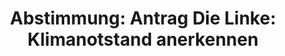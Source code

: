 ---
abstimmung:
  abstimmung: 4
  bundestagssitzung: 108
  datum: 28. Juni 2019
  legislaturperiode: 19
categories:
- Todo
data:
- title: Abstimmungsergebnis 20190628_4-data.pdf
  url: /res/2021-btw/abstimmungsergebnisse/20190628_4-data.pdf
- title: Abstimmungsergebnis 20190628_4_xls-data.xls
  url: /res/2021-btw/abstimmungsergebnisse/20190628_4_xls-data.xls
- title: Abstimmungsergebnis 20190628_4_xls-datacsv
  url: /res/2021-btw/abstimmungsergebnisse/csv/20190628_4_xls-datacsv
documents:
- local: /res/2021-btw/drucksachen/10290.pdf
  title: Drucksache 19/10290
  url: https://dip21.bundestag.de/dip21/btd/19/102/1910290.pdf
ergebnis:
  AfD:
    enthaltung: 0
    gesamt: 91
    ja: 0
    nein: 81
    nichtabgegeben: 10
    ungueltig: 0
  Bündnis 90/Die Grünen:
    enthaltung: 0
    gesamt: 67
    ja: 61
    nein: 0
    nichtabgegeben: 6
    ungueltig: 0
  Die Linke:
    enthaltung: 0
    gesamt: 69
    ja: 58
    nein: 0
    nichtabgegeben: 11
    ungueltig: 0
  FDP:
    enthaltung: 0
    gesamt: 80
    ja: 18
    nein: 41
    nichtabgegeben: 21
    ungueltig: 0
  cdu/csu:
    enthaltung: 0
    gesamt: 246
    ja: 0
    nein: 216
    nichtabgegeben: 30
    ungueltig: 0
  file: 20190628_4_xls-data.xls
  fraktionslos:
    enthaltung: 0
    gesamt: 4
    ja: 1
    nein: 2
    nichtabgegeben: 1
    ungueltig: 0
  spd:
    enthaltung: 0
    gesamt: 152
    ja: 0
    nein: 123
    nichtabgegeben: 29
    ungueltig: 0
layout: abstimmung
links:
- title: Link zu bundestag.de
  url: https://www.bundestag.de/parlament/plenum/abstimmung/abstimmung?id=613
preview: 'Deutscher Bundestag


  108. Sitzung des Deutschen Bundestages

  am Freitag, 28. Juni 2019


  Endgültiges Ergebnis der Namentlichen Abstimmung Nr. 4


  Antrag der Abgeordneten Lorenz Gösta Beutin, Ralph Lenkert, Hubertus Zdebel, weiterer

  Abgeordneter und der Fraktion DIE LINKE.

  Klimanotstand anerkennen - Klimaschutz-Sofortmaßnahmen verabschieden,

  Strukturwandel sozial gerecht umsetzen

  Drs. 19/10290'
tags:
- Todo
title: 'Abstimmung: Antrag Die Linke: Klimanotstand anerkennen'
---